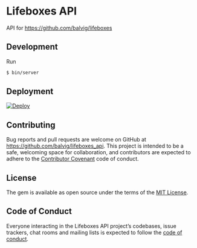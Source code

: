 # Lifeboxes API

API for https://github.com/balvig/lifeboxes

## Development

Run

```bash
$ bin/server
```

## Deployment

[![Deploy](https://www.herokucdn.com/deploy/button.svg)](https://heroku.com/deploy)

## Contributing

Bug reports and pull requests are welcome on GitHub at https://github.com/balvig/lifeboxes_api. This project is intended to be a safe, welcoming space for collaboration, and contributors are expected to adhere to the [Contributor Covenant](http://contributor-covenant.org) code of conduct.

## License

The gem is available as open source under the terms of the [MIT License](http://opensource.org/licenses/MIT).

## Code of Conduct

Everyone interacting in the Lifeboxes API project’s codebases, issue trackers, chat rooms and mailing lists is expected to follow the [code of conduct](https://github.com/balvig/lifeboxes_api/blob/master/CODE_OF_CONDUCT.md).
